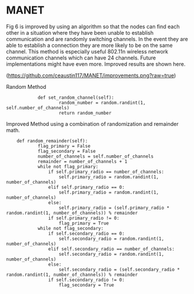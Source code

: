 # MANET
Fig 6 is improved by using an algorithm so that the nodes can find each other in a situation 
where they have been unable to establish communication and are randomly switching channels. In the event they are able to establish a connection they are more likely to be on the same channel. This method is especially useful 802.11n wireless network communication channels which can have 24 channels. Future implementations might have even more. Improved results are shown here.

(https://github.com/ceaustin117/MANET/improvements.png?raw=true)



Random Method

                def set_random_channel(self):
                        random_number = random.randint(1, self.number_of_channels)
                        return random_number

Improved Method using a combination of randomization and remainder math.

        def random_remainder(self):
                flag_primary = False
                flag_secondary = False
                number_of_channels = self.number_of_channels
                remainder = number_of_channels + 1
                while not flag_primary:
                    if self.primary_radio == number_of_channels:
                        self.primary_radio = random.randint(1, number_of_channels)
                    elif self.primary_radio == 0:
                        self.primary_radio = random.randint(1, number_of_channels)
                    else:
                        self.primary_radio = (self.primary_radio * random.randint(1, number_of_channels)) % remainder
                    if self.primary_radio != 0:
                        flag_primary = True
                while not flag_secondary:
                    if self.secondary_radio == 0:
                        self.secondary_radio = random.randint(1, number_of_channels)
                    elif self.secondary_radio == number_of_channels:
                        self.secondary_radio = random.randint(1, number_of_channels)
                    else:
                        self.secondary_radio = (self.secondary_radio * random.randint(1, number_of_channels)) % remainder
                    if self.secondary_radio != 0:
                        flag_secondary = True
